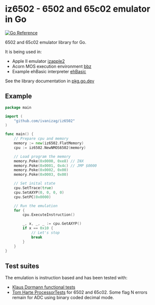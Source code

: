 # iz6502 - 6502 and 65c02 emulator in Go
[![Go Reference](https://pkg.go.dev/badge/github.com/ivanizag/iz6502.svg)](https://pkg.go.dev/github.com/ivanizag/iz6502)

6502 and 65c02 emulator library for Go. 

It is being used in:

- Apple II emulator [izapple2](https://github.com/ivanizag/izapple2)
- Acorn MOS execution environment [bbz](https://github.com/ivanizag/bbz)
- Example ehBasic interpreter [ehBasic](examples/ehBasic)

See the library documentation in [pkg.go.dev](https://pkg.go.dev/github.com/ivanizag/iz6502#section-documentation)

## Example

```go
package main

import (
	"github.com/ivanizag/iz6502"
)

func main() {
	// Prepare cpu and memory
	memory := new(iz6502.FlatMemory)
	cpu := iz6502.NewNMOS6502(memory)

	// Load program the memory
	memory.Poke(0x0000, 0xe8) // INX
	memory.Poke(0x0001, 0x4c) // JMP $0000
	memory.Poke(0x0002, 0x00)
	memory.Poke(0x0003, 0x00)

	// Set inital state
	cpu.SetTrace(true)
	cpu.SetAXYP(0, 0, 0, 0)
	cpu.SetPC(0x0000)

	// Run the emulation
	for {
		cpu.ExecuteInstruction()

		_, x, _, _ := cpu.GetAXYP()
		if x == 0x10 {
			// Let's stop
			break
		}
	}
}
```

## Test suites

The emulation is instruction based and has been tested with:

- [Klaus Dormann functional tests](https://github.com/Klaus2m5/6502_65C02_functional_tests)
- [Tom Harte ProcessorTests](https://github.com/TomHarte/ProcessorTests) for 6502 and 65c02. Some flag N errors remain for ADC using binary coded decimal mode.


